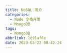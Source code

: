 ```yaml
---
title: NoSQL 简介
categories:
  - Node 全栈开发
  - MongoDB
tags:
  - MongoDB
abbrlink: 1d91af6e
date: 2023-05-22 08:42:24
---
```

